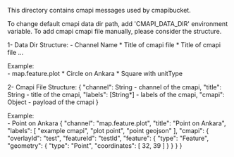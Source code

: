 This directory contains cmapi messages used by cmapibucket.

To change default cmapi data dir path, add 'CMAPI_DATA_DIR' environment variable.
To add cmapi cmapi file manually, please consider the structure.

1- Data Dir Structure: 
	- Channel Name
		* Title of cmapi file
		* Title of cmapi file
		...
		
Example:	
	- map.feature.plot
		* Circle on Ankara
		* Square with unitType
		
2- Cmapi File Structure:
	{
	 "channel": String - channel of the cmapi,
	 "title": String - title of the cmapi,
	 "labels": [String*] - labels of the cmapi,
	 "cmapi": Object - payload of the cmapi
	}
	
Example:	
	- Point on Ankara
		{
		 "channel": "map.feature.plot",
		 "title": "Point on Ankara",
		 "labels": [
			"example cmapi",
			"plot point",
			"point geojson"
		 ],
		 "cmapi": {
			"overlayId": "test",
			"featureId": "testId",
			"feature": {
				"type": "Feature",
				"geometry": {
					"type": "Point",
					"coordinates": [
						32,
						39
					]
				}
			}
		 }
		}